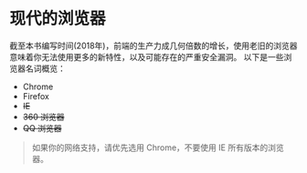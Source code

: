 # 现代的浏览器

截至本书编写时间(2018年)，前端的生产力成几何倍数的增长，使用老旧的浏览器意味着你无法使用更多的新特性，以及可能存在的严重安全漏洞。 
以下是一些浏览器名词概览：

* Chrome
* Firefox
* ~~IE~~
* ~~360 浏览器~~
* ~~QQ 浏览器~~

> 如果你的网络支持，请优先选用 Chrome，不要使用 IE 所有版本的浏览器。